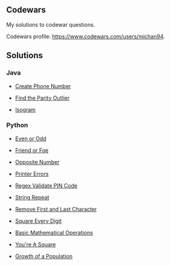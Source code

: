 ## Codewars
My solutions to codewar questions.

Codewars profile: https://www.codewars.com/users/michan94.

## Solutions

### Java
* [Create Phone Number](https://github.com/michan94/codewars/blob/master/Solutions/Java/createPhoneNumber.md)

* [Find the Parity Outlier](https://github.com/michan94/codewars/blob/master/Solutions/Java/findTheParityOutlier.md)

* [Isogram](https://github.com/michan94/codewars/blob/master/Solutions/Java/isogram.md)

### Python

* [Even or Odd](https://github.com/michan94/codewars/blob/master/Solutions/Python/EvenOrOdd.md)

* [Friend or Foe](https://github.com/michan94/codewars/blob/master/Solutions/Python/FriendOrFoe.md)

* [Opposite Number](https://github.com/michan94/codewars/blob/master/Solutions/Python/OppositeNumber.md)

* [Printer Errors](https://github.com/michan94/codewars/blob/master/Solutions/Python/PrinterErrors.md)

* [Regex Validate PIN Code](https://github.com/michan94/codewars/blob/master/Solutions/Python/regexValidatePINCode.md)

* [String Repeat](https://github.com/michan94/codewars/blob/master/Solutions/Python/stringRepeat.md)

* [Remove First and Last Character](https://github.com/michan94/codewars/blob/master/Solutions/Python/removeFirstAndLastCharacter.md)

* [Square Every Digit](https://github.com/michan94/codewars/blob/master/Solutions/Python/squareEveryDigit.md)

* [Basic Mathematical Operations](https://github.com/michan94/codewars/blob/master/Solutions/Python/basicMathematicalOperations.md)

* [You're A Square](https://github.com/michan94/codewars/blob/master/Solutions/Python/youreASquare.md)

* [Growth of a Population](https://github.com/michan94/codewars/blob/master/Solutions/Python/growthOfAPopulation.md)





